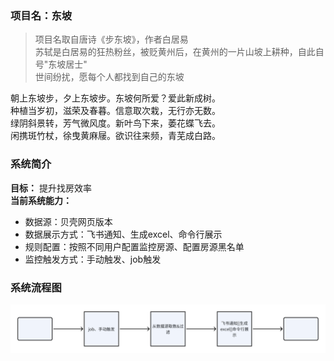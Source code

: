 ### 项目名：东坡
> 项目名取自唐诗《步东坡》，作者白居易  
> 苏轼是白居易的狂热粉丝，被贬黄州后，在黄州的一片山坡上耕种，自此自号"东坡居士"  
> 世间纷扰，愿每个人都找到自己的东坡

朝上东坡步，夕上东坡步。东坡何所爱？爱此新成树。  
种植当岁初，滋荣及春暮。信意取次栽，无行亦无数。  
绿阴斜景转，芳气微风度。新叶鸟下来，萎花蝶飞去。  
闲携斑竹杖，徐曳黄麻屦。欲识往来频，青芜成白路。  

### 系统简介
**目标：** 提升找房效率  
**当前系统能力：**
- 数据源：贝壳网页版本
- 数据展示方式：飞书通知、生成excel、命令行展示
- 规则配置：按照不同用户配置监控房源、配置房源黑名单
- 监控触发方式：手动触发、job触发

### 系统流程图
![系统流程图](/dongpo/img/业务流程图.png)
